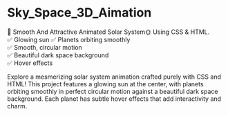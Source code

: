 # Sky_Space_3D_Aimation
🌟 Smooth And Attractive Animated Solar System🌞 Using CSS & HTML.   
✅ Glowing sun 
✅ Planets orbiting smoothly  
✅ Smooth, circular motion   
✅ Beautiful dark space background   
✅ Hover effects 

Explore a mesmerizing solar system animation crafted purely with CSS and HTML! This project features a glowing sun at the center, with planets orbiting smoothly in perfect circular motion against a beautiful dark space background. Each planet has subtle hover effects that add interactivity and charm. 
